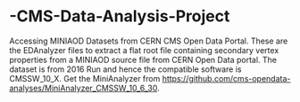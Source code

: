 # -CMS-Data-Analysis-Project
Accessing MINIAOD Datasets from CERN CMS Open Data Portal.
These are the EDAnalyzer files to extract a flat root file containing secondary vertex properties from a MINIAOD source file from CERN Open Data portal. 
The dataset is from 2016 Run and hence the compatible software is CMSSW_10_X. 
Get the MiniAnalyzer from https://github.com/cms-opendata-analyses/MiniAnalyzer_CMSSW_10_6_30.

